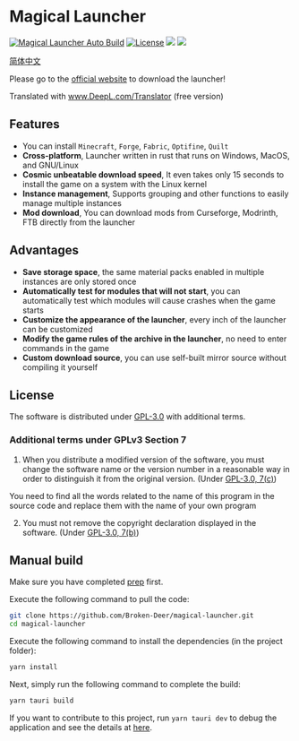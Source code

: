 # Magical Launcher

[![Magical Launcher Auto Build](https://github.com/Broken-Deer/magical-launcher/actions/workflows/build.yml/badge.svg)](https://github.com/Broken-Deer/magical-launcher/actions/workflows/build.yml)
[![License](https://img.shields.io/github/license/Rene8028/carpet-iee-addition.svg)](https://www.gnu.org/licenses/quick-guide-gplv3.html)
![](https://img.shields.io/badge/V-ME-red)
![](https://img.shields.io/badge/WE%20ARE-POOR-yellow)

[简体中文](./README.zh.md)

Please go to the  [official website](https://launcher.btlcraft.top) to download the launcher!

Translated with www.DeepL.com/Translator (free version)

## Features

- You can install `Minecraft`, `Forge`, `Fabric`, `Optifine`, `Quilt`
- **Cross-platform**, Launcher written in rust that runs on Windows, MacOS, and GNU/Linux
- **Cosmic unbeatable download speed**, It even takes only 15 seconds to install the game on a system with the Linux kernel
- **Instance management**, Supports grouping and other functions to easily manage multiple instances
- **Mod download**, You can download mods from Curseforge, Modrinth, FTB directly from the launcher

## Advantages

- **Save storage space**, the same material packs enabled in multiple instances are only stored once
- **Automatically test for modules that will not start**, you can automatically test which modules will cause crashes when the game starts
- **Customize the appearance of the launcher**, every inch of the launcher can be customized
- **Modify the game rules of the archive in the launcher**, no need to enter commands in the game
- **Custom download source**, you can use self-built mirror source without compiling it yourself

## License
The software is distributed under [GPL-3.0](https://www.gnu.org/licenses/gpl-3.0.html) with additional terms.

### Additional terms under GPLv3 Section 7
1. When you distribute a modified version of the software, you must change the software name or the version number in a reasonable way in order to distinguish it from the original version. (Under [GPL-3.0, 7(c)](./LICENSE#L372-L374))

You need to find all the words related to the name of this program in the source code and replace them with the name of your own program


2. You must not remove the copyright declaration displayed in the software. (Under [GPL-3.0, 7(b)](./LICENSE#L368-L370))

## Manual build

Make sure you have completed [prep](https://tauri.app/zh-cn/v1/guides/getting-started/prerequisites) first.

Execute the following command to pull the code:

```bash
git clone https://github.com/Broken-Deer/magical-launcher.git
cd magical-launcher
```

Execute the following command to install the dependencies (in the project folder):

```bash
yarn install
```

Next, simply run the following command to complete the build:

```bash
yarn tauri build
```

If you want to contribute to this project, run ``yarn tauri dev`` to debug the application and see the details at [here](https://tauri.app/zh-cn/v1/guides/).
